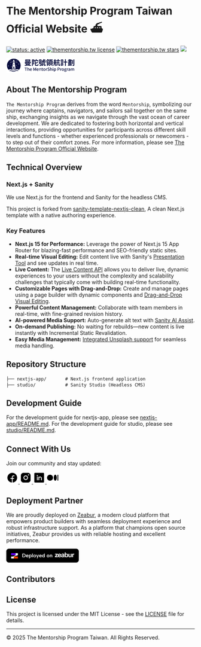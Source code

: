 # The Mentorship Program Taiwan Official Website ⛴️

<p>
  <a href="https://opensource.twitter.dev/status/#active"><img src="https://opensource.twitter.dev/status/active.svg" alt="status: active" /></a>
  <a href="https://github.com/thementorship-tw/thementorship.tw/blob/main/LICENSE" target="blank"><img src="https://img.shields.io/github/license/thementorship-tw/thementorship.tw?style=flat-square" alt="thementorship.tw license" /></a>
  <a href="https://github.com/thementorship-tw/thementorship.tw/stargazers" target="blank"><img src="https://img.shields.io/github/stars/thementorship-tw/thementorship.tw?style=flat-square" alt="thementorship.tw stars"/></a>
  <a href="https://thementorship.tw" target="blank"><img src="https://img.shields.io/website?url=https%3A%2F%2Fthementorship.tw&logo=github&style=flat-square" /></a>
</p>


<img src="nextjs-app/public/images/header-logo.png" alt="thementorship-logo" width="182" height="40" />

## About The Mentorship Program

`The Mentorship Program` derives from the word `Mentorship`, symbolizing our journey where captains, navigators, and sailors sail together on the same ship, exchanging insights as we navigate through the vast ocean of career development. We are dedicated to fostering both horizontal and vertical interactions, providing opportunities for participants across different skill levels and functions - whether experienced professionals or newcomers - to step out of their comfort zones. For more information, please see [The Mentorship Program Official Website](https://thementorship.tw).

## Technical Overview

### Next.js + Sanity

We use Next.js for the frontend and Sanity for the headless CMS.

This project is forked from [sanity-template-nextjs-clean](https://github.com/sanity-io/sanity-template-nextjs-clean), A clean Next.js template with a native authoring experience.


### Key Features

- **Next.js 15 for Performance:** Leverage the power of Next.js 15 App Router for blazing-fast performance and SEO-friendly static sites.
- **Real-time Visual Editing:** Edit content live with Sanity's [Presentation Tool](https://www.sanity.io/docs/presentation) and see updates in real time.
- **Live Content:** The [Live Content API](https://www.sanity.io/live) allows you to deliver live, dynamic experiences to your users without the complexity and scalability challenges that typically come with building real-time functionality.
- **Customizable Pages with Drag-and-Drop:** Create and manage pages using a page builder with dynamic components and [Drag-and-Drop Visual Editing](https://www.sanity.io/visual-editing-for-structured-content).
- **Powerful Content Management:** Collaborate with team members in real-time, with fine-grained revision history.
- **AI-powered Media Support:** Auto-generate alt text with [Sanity AI Assist](https://www.sanity.io/ai-assist).
- **On-demand Publishing:** No waiting for rebuilds—new content is live instantly with Incremental Static Revalidation.
- **Easy Media Management:** [Integrated Unsplash support](https://www.sanity.io/plugins/sanity-plugin-asset-source-unsplash) for seamless media handling.


## Repository Structure

```
├── nextjs-app/       # Next.js frontend application
├── studio/           # Sanity Studio (Headless CMS)
```

## Development Guide

For the development guide for nextjs-app, please see [nextjs-app/README.md](nextjs-app/README.md).
For the development guide for studio, please see [studio/README.md](studio/README.md).

## Connect With Us

Join our community and stay updated:

<a href="https://www.facebook.com/thementorshiptaiwan" target="_blank">
  <img src="nextjs-app/public/images/facebook-logo.svg" alt="facebook-logo" width="32" height="32" />
</a>
<a href="https://www.instagram.com/thementorshiptaiwan/" target="_blank">
  <img src="nextjs-app/public/images/instagram-logo.svg" alt="instagram-logo" width="32" height="32" />
</a>
<a href="https://www.linkedin.com/company/the-mentorship-taiwan/posts" target="_blank">
  <img src="nextjs-app/public/images/linkedin-logo.svg" alt="linkedin-logo" width="32" height="32" />
</a>
<a href="https://thementorshiptaiwan.medium.com/" target="_blank">
  <img src="nextjs-app/public/images/medium-logo.svg" alt="medium-logo" width="32" height="32" />
</a>

## Deployment Partner

We are proudly deployed on [Zeabur](https://zeabur.com), a modern cloud platform that empowers product builders with seamless deployment experience and robust infrastructure support. As a platform that champions open source initiatives, Zeabur provides us with reliable hosting and excellent performance.

<a href="https://zeabur.com" target="_blank">
  <img src="nextjs-app/public/images/deployed-on-zeabur.png" alt="Deployed on Zeabur" width="194" height="37"/>
</a>

## Contributors

<!-- ALL-CONTRIBUTORS-LIST:START - Do not remove or modify this section -->
<!-- prettier-ignore-start -->
<!-- markdownlint-disable -->

<!-- markdownlint-restore -->
<!-- prettier-ignore-end -->

<!-- ALL-CONTRIBUTORS-LIST:END -->

## License

This project is licensed under the MIT License - see the [LICENSE](LICENSE) file for details.

---

© 2025 The Mentorship Program Taiwan. All Rights Reserved.
